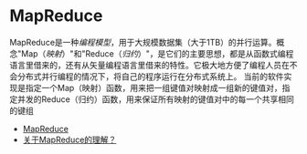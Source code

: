 MapReduce
=====

MapReduce是一种*编程模型*，用于大规模数据集（大于1TB）的并行运算。概念"Map（_映射_）"和"Reduce（_归约_）"，是它们的主要思想，都是从函数式编程语言里借来的，还有从矢量编程语言里借来的特性。它极大地方便了编程人员在不会分布式并行编程的情况下，将自己的程序运行在分布式系统上。 当前的软件实现是指定一个Map（映射）函数，用来把一组键值对映射成一组新的键值对，指定并发的Reduce（归约）函数，用来保证所有映射的键值对中的每一个共享相同的键组

- [MapReduce](https://baike.baidu.com/item/MapReduce)
- [关于MapReduce的理解？](https://www.zhihu.com/question/23345991)